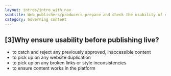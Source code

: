 ```yaml
---
layout: intros/intro_with_nav
subtitle: Web publishers/producers prepare and check the usability of content in the CMS platform and publish it live.
category: Governing content
---
```

## [3]Why ensure usability before publishing live?
- to catch and reject any previously approved, inaccessible content 
- to pick up on any website duplication
- to pick up on any broken links or style inconsistencies 
- to ensure content works in the platform
